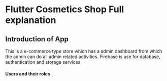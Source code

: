 # Flutter Cosmetics Shop Full explanation
## Introduction of App
This is a e-commerce type store which has a admin dashboard from which the admin can do all admin related activities. Firebase is use for database, authentication and storage services.
#### Users and their roles
